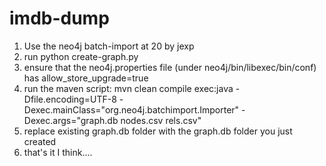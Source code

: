 imdb-dump
=========

1. Use the neo4j batch-import at 20 by jexp 
2. run python create-graph.py
3. ensure that the neo4j.properties file (under neo4j/bin/libexec/bin/conf) has allow_store_upgrade=true
4. run the maven script: 
    mvn clean compile exec:java -Dfile.encoding=UTF-8 -Dexec.mainClass="org.neo4j.batchimport.Importer" -Dexec.args="graph.db nodes.csv rels.csv"
4. replace existing graph.db folder with the graph.db folder you just created
5. that's it I think....

